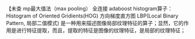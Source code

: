 【未查
mp最大值法（max pooling）
全连接
adaboost
histogram算子：
Histogram of Oriented Gridients(HOG) 方向梯度直方图
LBP(Local Binary Pattern, 局部二值模式)
是一种用来描述图像局部纹理特征的算子；显然，它的作用是进行特征提取，而且，提取的特征是图像的纹理特征，是局部的纹理特征；
